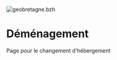![geobretagne.bzh](https://framapic.org/2PlzhqMfvatA/lZwEQctosjiW.png)

# Déménagement
Page pour le changement d'hébergement
